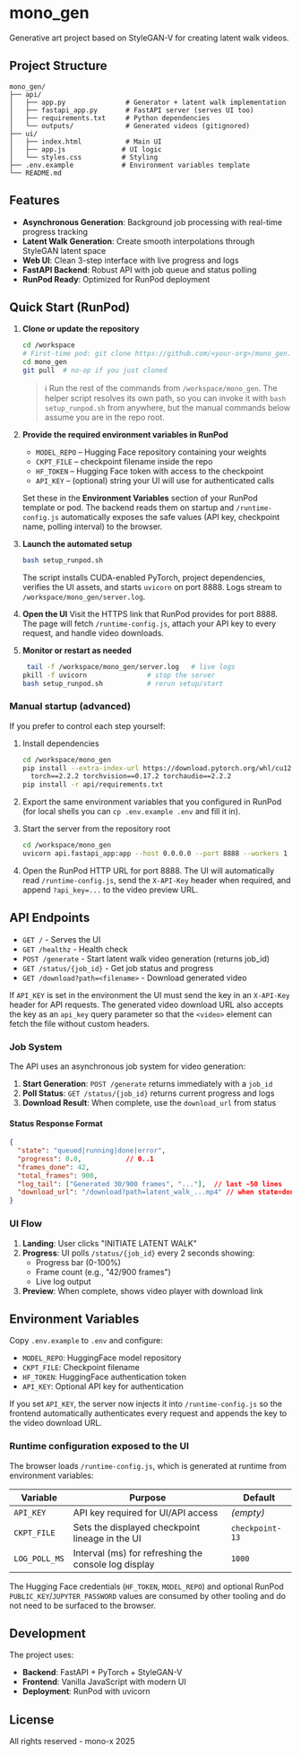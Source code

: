# mono_gen

Generative art project based on StyleGAN-V for creating latent walk videos.

## Project Structure

```
mono_gen/
├── api/
│   ├── app.py               # Generator + latent walk implementation
│   ├── fastapi_app.py       # FastAPI server (serves UI too)
│   ├── requirements.txt     # Python dependencies
│   └── outputs/             # Generated videos (gitignored)
├── ui/
│   ├── index.html           # Main UI
│   ├── app.js              # UI logic
│   └── styles.css          # Styling
├── .env.example            # Environment variables template
└── README.md
```

## Features

- **Asynchronous Generation**: Background job processing with real-time progress tracking
- **Latent Walk Generation**: Create smooth interpolations through StyleGAN latent space
- **Web UI**: Clean 3-step interface with live progress and logs
- **FastAPI Backend**: Robust API with job queue and status polling
- **RunPod Ready**: Optimized for RunPod deployment

## Quick Start (RunPod)

1. **Clone or update the repository**
   ```bash
   cd /workspace
   # First-time pod: git clone https://github.com/<your-org>/mono_gen.git
   cd mono_gen
   git pull  # no-op if you just cloned
   ```
   > ℹ️ Run the rest of the commands from `/workspace/mono_gen`. The helper script
   > resolves its own path, so you can invoke it with `bash setup_runpod.sh` from
   > anywhere, but the manual commands below assume you are in the repo root.

2. **Provide the required environment variables in RunPod**
   - `MODEL_REPO` – Hugging Face repository containing your weights
   - `CKPT_FILE` – checkpoint filename inside the repo
   - `HF_TOKEN` – Hugging Face token with access to the checkpoint
   - `API_KEY` – (optional) string your UI will use for authenticated calls

   Set these in the **Environment Variables** section of your RunPod template or pod. The backend reads them on startup and `/runtime-config.js` automatically exposes the safe values (API key, checkpoint name, polling interval) to the browser.

3. **Launch the automated setup**
   ```bash
   bash setup_runpod.sh
   ```
    The script installs CUDA-enabled PyTorch, project dependencies, verifies the UI assets, and starts `uvicorn` on port 8888. Logs stream to `/workspace/mono_gen/server.log`.

4. **Open the UI**
   Visit the HTTPS link that RunPod provides for port 8888. The page will fetch `/runtime-config.js`, attach your API key to every request, and handle video downloads.

5. **Monitor or restart as needed**
   ```bash
    tail -f /workspace/mono_gen/server.log   # live logs
   pkill -f uvicorn               # stop the server
   bash setup_runpod.sh           # rerun setup/start
   ```

### Manual startup (advanced)

If you prefer to control each step yourself:

1. Install dependencies
   ```bash
   cd /workspace/mono_gen
   pip install --extra-index-url https://download.pytorch.org/whl/cu121 \
     torch==2.2.2 torchvision==0.17.2 torchaudio==2.2.2
   pip install -r api/requirements.txt
   ```

2. Export the same environment variables that you configured in RunPod (for local shells you can `cp .env.example .env` and fill it in).

3. Start the server from the repository root
   ```bash
   cd /workspace/mono_gen
   uvicorn api.fastapi_app:app --host 0.0.0.0 --port 8888 --workers 1
   ```

4. Open the RunPod HTTP URL for port 8888. The UI will automatically read `/runtime-config.js`, send the `X-API-Key` header when required, and append `?api_key=...` to the video preview URL.

## API Endpoints

- `GET /` - Serves the UI
- `GET /healthz` - Health check
- `POST /generate` - Start latent walk video generation (returns job_id)
- `GET /status/{job_id}` - Get job status and progress
- `GET /download?path=<filename>` - Download generated video

If `API_KEY` is set in the environment the UI must send the key in an `X-API-Key`
header for API requests. The generated video download URL also accepts the key as an
`api_key` query parameter so that the `<video>` element can fetch the file without
custom headers.

### Job System

The API uses an asynchronous job system for video generation:

1. **Start Generation**: `POST /generate` returns immediately with a `job_id`
2. **Poll Status**: `GET /status/{job_id}` returns current progress and logs
3. **Download Result**: When complete, use the `download_url` from status

#### Status Response Format

```json
{
  "state": "queued|running|done|error",
  "progress": 0.0,           // 0..1
  "frames_done": 42,
  "total_frames": 900,
  "log_tail": ["Generated 30/900 frames", "..."],  // last ~50 lines
  "download_url": "/download?path=latent_walk_...mp4" // when state=done
}
```

### UI Flow

1. **Landing**: User clicks "INITIATE LATENT WALK"
2. **Progress**: UI polls `/status/{job_id}` every 2 seconds showing:
   - Progress bar (0-100%)
   - Frame count (e.g., "42/900 frames")
   - Live log output
3. **Preview**: When complete, shows video player with download link

## Environment Variables

Copy `.env.example` to `.env` and configure:

- `MODEL_REPO`: HuggingFace model repository
- `CKPT_FILE`: Checkpoint filename
- `HF_TOKEN`: HuggingFace authentication token
- `API_KEY`: Optional API key for authentication

If you set `API_KEY`, the server now injects it into `/runtime-config.js` so the
frontend automatically authenticates every request and appends the key to the
video download URL.

### Runtime configuration exposed to the UI

The browser loads `/runtime-config.js`, which is generated at runtime from
environment variables:

| Variable        | Purpose                                              | Default           |
| --------------- | ----------------------------------------------------- | ----------------- |
| `API_KEY`       | API key required for UI/API access                    | *(empty)*         |
| `CKPT_FILE`     | Sets the displayed checkpoint lineage in the UI       | `checkpoint-13`   |
| `LOG_POLL_MS`   | Interval (ms) for refreshing the console log display  | `1000`            |

The Hugging Face credentials (`HF_TOKEN`, `MODEL_REPO`) and optional RunPod
`PUBLIC_KEY`/`JUPYTER_PASSWORD` values are consumed by other tooling and do not
need to be surfaced to the browser.

## Development

The project uses:
- **Backend**: FastAPI + PyTorch + StyleGAN-V
- **Frontend**: Vanilla JavaScript with modern UI
- **Deployment**: RunPod with uvicorn

## License

All rights reserved - mono-x 2025